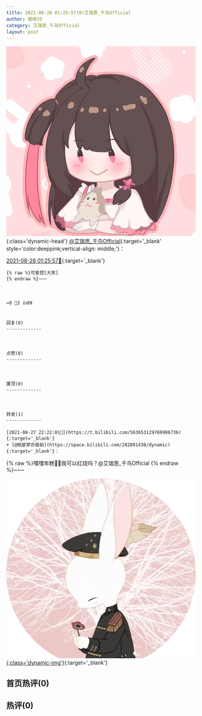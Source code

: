 ```yaml
---
title: 2021-08-28 01:25:57(0)艾瑞思_千鸟Official
author: 御坂IO
category: 艾瑞思_千鸟Official
layout: post
---
```


![img](/images/7e08840c56f251de28bdf766b647bd5fe9a5d50a.jpg){:class='dynamic-head'}
[@艾瑞思_千鸟Official](https://space.bilibili.com/1090010845/dynamic){:target='_blank' style='color:deeppink;vertical-align: middle;'}：

[2021-08-28 01:25:57🔗](https://t.bilibili.com/563700529030500848){:target='_blank'}

~~~
{% raw %}可爱捏[大笑]
{% endraw %}~~~



↪️0 💬3 👍99


回复(0)
-------------



点赞(0)
-------------



置顶(0)
-------------



转发(1)
-------------

[2021-08-27 22:22:01🔗](https://t.bilibili.com/563653129769986736){:target='_blank'}
+ [@她是梦亦是劫](https://space.bilibili.com/282891438/dynamic){:target='_blank'}：
~~~
{% raw %}嘿嘿年糕🤤🤤我可以红烧吗？@艾瑞思_千鸟Official 
{% endraw %}~~~


[![img](/images/c5f1db9404a158af872f29ece680855b93772283.png){:class='dynamic-img'}](/images/c5f1db9404a158af872f29ece680855b93772283.png){:target='_blank'}




首页热评(0)
-------------



热评(0)
-------------



